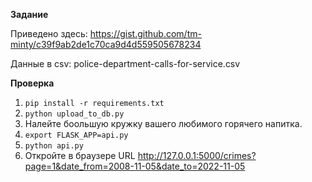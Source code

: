 **Задание**

Приведено здесь: https://gist.github.com/tm-minty/c39f9ab2de1c70ca9d4d559505678234

Данные в csv: police-department-calls-for-service.csv

**Проверка**

1. `pip install -r requirements.txt`
2. `python upload_to_db.py`
3. Налейте боольшую кружку вашего любимого горячего напитка.
4. `export FLASK_APP=api.py`
5. `python api.py`
6. Откройте в браузере URL http://127.0.0.1:5000/crimes?page=1&date_from=2008-11-05&date_to=2022-11-05